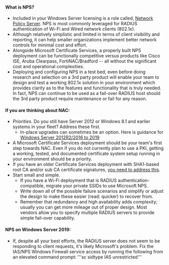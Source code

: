 #### What is NPS?
- Included in your Windows Server licensing is a role called, [Network Policy Server](https://learn.microsoft.com/en-us/windows-server/networking/technologies/nps/nps-top).  NPS is most commonly leveraged for RADIUS authentication of Wi-Fi and Wired network clients (802.1x).  
- Although relatively simplistic and limited in terms of client visibility and reporting, it can help smaller organizations implement better network controls for minimal cost and effort.  
- Alongside Microsoft Certificate Services, a properly built NPS deployment can be functionally competitive versus products like Cisco ISE, Aruba Clearpass, FortiNAC/Bradford -- all without the significant cost and operational complexities.  
- Deploying and configuring NPS in a test bed, even before doing research and selection on a 3rd party product will enable your team to design and test a working 802.1x solution in your environment which provides clarity as to the features and functionality that is truly needed.  In fact, NPS can continue to be used as a fail-over RADIUS host should the 3rd party product require maintenance or fail for any reason.
  
#### If you are thinking about NAC:
- *Priorities.*  Do you still have Server 2012 or Windows 8.1 and earlier systems in your fleet?  Address these first.  
  - In-place upgrades can sometimes be an option.  Here is guidance for [Windows Server 2012R2/2016 to 2019](https://github.com/Xorlent/Cybersec-Links/blob/main/Windows-Server-In-Place-Upgrade.md)  
- A Microsoft Certificate Services deployment should be your team's first step towards NAC.  Even if you do not currently plan to use a PKI, getting a working, tested, and documented certificate system setup running in your environment should be a priority.  
- If you have an older Certificate Services deployment with SHA1-based root CA and/or sub CA certificate signatures, [you need to address this](https://techcommunity.microsoft.com/t5/ask-the-directory-services-team/sha1-key-migration-to-sha256-for-a-two-tier-pki-hierarchy/ba-p/400338).  
- Start small and simple.  
  - If you have a Wi-Fi deployment that is RADIUS authentication-compatible, migrate your private SSIDs to use Microsoft NPS.  
  - Write down all of the possible failure scenarios and simplify or adjust the design to make these easier (read: quicker) to recover from.  
  - Remember that redundancy and high availability adds complexity; usually you can get more mileage out of proper design.  Most vendors allow you to specify multiple RADIUS servers to provide simple fail-over capability.

#### NPS on Windows Server 2019:
- If, despite all your best efforts, the RADIUS server does not seem to be responding to client requests, it's likely Microsoft's problem.  Fix the IAS/NPS Windows Firewall service access by running the following from an elevated command prompt:
  '''sc sidtype IAS unrestricted'''
